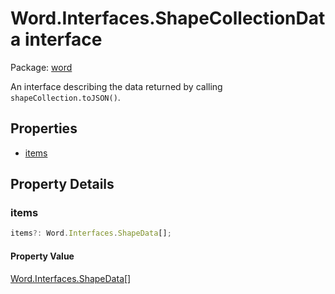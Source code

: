 # Word.Interfaces.ShapeCollectionData interface

Package: [word](/en-us/javascript/api/word)

An interface describing the data returned by calling `shapeCollection.toJSON()`.

## Properties

- [items](#word-word-interfaces-shapecollectiondata-items-member)

## Property Details

<a id="word-word-interfaces-shapecollectiondata-items-member"></a>
### items

```typescript
items?: Word.Interfaces.ShapeData[];
```

#### Property Value
[Word.Interfaces.ShapeData](/en-us/javascript/api/word/word.interfaces.shapedata)[]